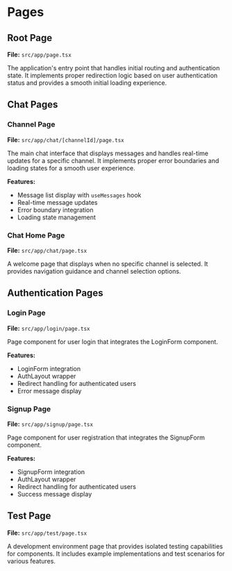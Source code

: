# Pages

## Root Page
**File:** `src/app/page.tsx`

The application's entry point that handles initial routing and authentication state. It implements proper redirection logic based on user authentication status and provides a smooth initial loading experience.

## Chat Pages

### Channel Page
**File:** `src/app/chat/[channelId]/page.tsx`

The main chat interface that displays messages and handles real-time updates for a specific channel. It implements proper error boundaries and loading states for a smooth user experience.

**Features:**
- Message list display with `useMessages` hook
- Real-time message updates
- Error boundary integration
- Loading state management

### Chat Home Page
**File:** `src/app/chat/page.tsx`

A welcome page that displays when no specific channel is selected. It provides navigation guidance and channel selection options.

## Authentication Pages

### Login Page
**File:** `src/app/login/page.tsx`

Page component for user login that integrates the LoginForm component.

**Features:**
- LoginForm integration
- AuthLayout wrapper
- Redirect handling for authenticated users
- Error message display

### Signup Page
**File:** `src/app/signup/page.tsx`

Page component for user registration that integrates the SignupForm component.

**Features:**
- SignupForm integration
- AuthLayout wrapper
- Redirect handling for authenticated users
- Success message display

## Test Page
**File:** `src/app/test/page.tsx`

A development environment page that provides isolated testing capabilities for components. It includes example implementations and test scenarios for various features. 